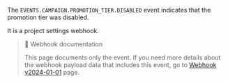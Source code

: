 The `EVENTS.CAMPAIGN.PROMOTION_TIER.DISABLED` event indicates that the promotion tier was disabled.

It is a project settings webhook.

> 📘 Webhook documentation
>
> This page documents only the event. If you need more details about the webhook payload data that includes this event, go to [Webhook v2024-01-01](ref:introduction-to-webhooks "Introduction to webhooks v2024-01-01") page.